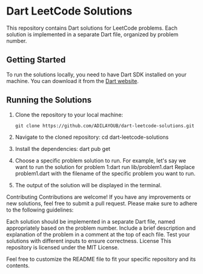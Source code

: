 # Dart LeetCode Solutions

This repository contains Dart solutions for LeetCode problems. Each solution is implemented in a separate Dart file, organized by problem number.

## Getting Started

To run the solutions locally, you need to have Dart SDK installed on your machine. You can download it from the [Dart website](https://dart.dev/get-dart).

## Running the Solutions

1. Clone the repository to your local machine:

   ```shell
   git clone https://github.com/ADILAYOUB/dart-leetcode-solutions.git
2. Navigate to the cloned repository: cd dart-leetcode-solutions
3. Install the dependencies: dart pub get
4. Choose a specific problem solution to run. For example, let's say we want to run the solution for problem 1:dart run lib/problem1.dart
   Replace problem1.dart with the filename of the specific problem you want to run.
5. The output of the solution will be displayed in the terminal.

Contributing
Contributions are welcome! If you have any improvements or new solutions, feel free to submit a pull request. Please make sure to adhere to the following guidelines:

Each solution should be implemented in a separate Dart file, named appropriately based on the problem number.
Include a brief description and explanation of the problem in a comment at the top of each file.
Test your solutions with different inputs to ensure correctness.
License
This repository is licensed under the MIT License.

Feel free to customize the README file to fit your specific repository and its contents.


